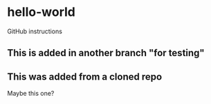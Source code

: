 # hello-world
GitHub instructions

## This is added in another branch "for testing"

## This was added from a cloned repo

Maybe this one?